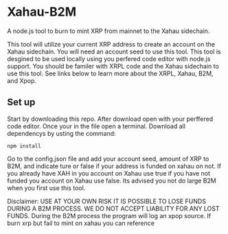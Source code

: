 # Xahau-B2M

A node.js tool to burn to mint XRP from mainnet to the Xahau sidechain. 

This tool will utilize your current XRP address to create an account on the Xahau sidechain. You will need an account seed to use this tool. This tool is desgined to be used locally using you perfered code editor with node.js support. You should be familer with XRPL code and the Xahau sidechain to use this tool. See links below to learn more about the XRPL, Xahau, B2M, and Xpop.

## Set up

Start by downloading this repo. After download open with your perffered code editor.
Once your in the file open a terminal. Download all dependencys by usting the command:
```
npm install
```
Go to the config.json file and add your account seed, amount of XRP to B2M, and indicate ture or false if your address is funded on xahau on not. If you already have XAH in you account on Xahau use true if you have not funded you account on Xahau use false. Its advised you not do large B2M when you first use this tool.





Disclaimer: USE AT YOUR OWN RISK IT IS POSSIBLE TO LOSE FUNDS DURING A B2M PROCESS. WE DO NOT ACCEPT LIABILITY FOR ANY LOST FUNDS. During the B2M process the program will log an xpop source. If burn xrp but fail to mint on xahau you can reference 
